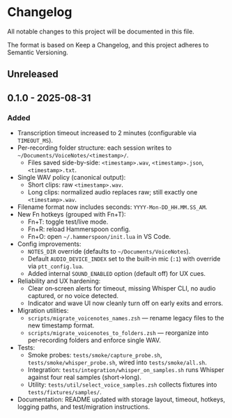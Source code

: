 # Changelog

All notable changes to this project will be documented in this file.

The format is based on Keep a Changelog, and this project adheres to Semantic Versioning.

## Unreleased

## 0.1.0 - 2025-08-31
### Added
- Transcription timeout increased to 2 minutes (configurable via `TIMEOUT_MS`).
- Per-recording folder structure: each session writes to `~/Documents/VoiceNotes/<timestamp>/`.
  - Files saved side-by-side: `<timestamp>.wav`, `<timestamp>.json`, `<timestamp>.txt`.
- Single WAV policy (canonical output):
  - Short clips: raw `<timestamp>.wav`.
  - Long clips: normalized audio replaces raw; still exactly one `<timestamp>.wav`.
- Filename format now includes seconds: `YYYY-Mon-DD_HH.MM.SS_AM`.
- New Fn hotkeys (grouped with Fn+T):
  - Fn+T: toggle test/live mode.
  - Fn+R: reload Hammerspoon config.
  - Fn+O: open `~/.hammerspoon/init.lua` in VS Code.
- Config improvements:
  - `NOTES_DIR` override (defaults to `~/Documents/VoiceNotes`).
  - Default `AUDIO_DEVICE_INDEX` set to the built‑in mic (`:1`) with override via `ptt_config.lua`.
  - Added internal `SOUND_ENABLED` option (default off) for UX cues.
- Reliability and UX hardening:
  - Clear on‑screen alerts for timeout, missing Whisper CLI, no audio captured, or no voice detected.
  - Indicator and wave UI now cleanly turn off on early exits and errors.
- Migration utilities:
  - `scripts/migrate_voicenotes_names.zsh` — rename legacy files to the new timestamp format.
  - `scripts/migrate_voicenotes_to_folders.zsh` — reorganize into per‑recording folders and enforce single WAV.
- Tests:
  - Smoke probes: `tests/smoke/capture_probe.sh`, `tests/smoke/whisper_probe.sh`, wired into `tests/smoke/all.sh`.
  - Integration: `tests/integration/whisper_on_samples.sh` runs Whisper against four real samples (short→long).
  - Utility: `tests/util/select_voice_samples.zsh` collects fixtures into `tests/fixtures/samples/`.
- Documentation: README updated with storage layout, timeout, hotkeys, logging paths, and test/migration instructions.

